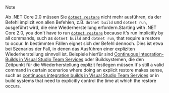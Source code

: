 > [!NOTE]
> <span data-ttu-id="255b0-101">Ab .NET Core 2.0 müssen Sie [`dotnet restore`](~/docs/core/tools/dotnet-restore.md) nicht mehr ausführen, da der Befehl implizit von allen Befehlen, z.B. `dotnet build` und `dotnet run`, ausgeführt wird, die eine Wiederherstellung erfordern.</span><span class="sxs-lookup"><span data-stu-id="255b0-101">Starting with .NET Core 2.0, you don't have to run [`dotnet restore`](~/docs/core/tools/dotnet-restore.md) because it's run implicitly by all commands, such as `dotnet build` and `dotnet run`, that require a restore to occur.</span></span> <span data-ttu-id="255b0-102">In bestimmten Fällen eignet sich der Befehl dennoch. Dies ist etwa bei Szenarios der Fall, in denen das Ausführen einer expliziten Wiederherstellung sinnvoll ist. Beispiele hierfür sind [Continuous Integration-Builds in Visual Studio Team Services](/vsts/build-release/apps/aspnet/build-aspnet-core) oder Buildsystemen, die den Zeitpunkt für die Wiederherstellung explizit festlegen müssen.</span><span class="sxs-lookup"><span data-stu-id="255b0-102">It's still a valid command in certain scenarios where doing an explicit restore makes sense, such as [continuous integration builds in Visual Studio Team Services](/vsts/build-release/apps/aspnet/build-aspnet-core) or in build systems that need to explicitly control the time at which the restore occurs.</span></span>
